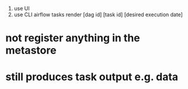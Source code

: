 
1. use UI
2. use CLI
airflow tasks render [dag id] [task id] [desired execution date]

# not register anything in the metastore
# still produces task output e.g. data